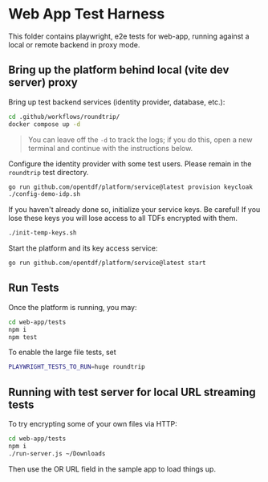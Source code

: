 # Web App Test Harness

This folder contains playwright, e2e tests for web-app,
running against a local or remote backend in proxy mode.

## Bring up the platform behind local (vite dev server) proxy

Bring up test backend services (identity provider, database, etc.):

```sh
cd .github/workflows/roundtrip/
docker compose up -d
```

> You can leave off the `-d` to track the logs; 
> if you do this, open a new terminal
> and continue with the instructions below.

Configure the identity provider with some test users.
Please remain in the `roundtrip` test directory.

```sh
go run github.com/opentdf/platform/service@latest provision keycloak
./config-demo-idp.sh
```

If you haven't already done so, initialize your service keys.
Be careful!
If you lose these keys you will lose access to all TDFs encrypted with them.

```sh
./init-temp-keys.sh
```

Start the platform and its key access service:

```sh
go run github.com/opentdf/platform/service@latest start
```

## Run Tests

Once the platform is running, you may:

```sh
cd web-app/tests
npm i
npm test
```

To enable the large file tests, set

```sh
PLAYWRIGHT_TESTS_TO_RUN=huge roundtrip
```

## Running with test server for local URL streaming tests

To try encrypting some of your own files via HTTP:

```sh
cd web-app/tests
npm i
./run-server.js ~/Downloads
```

Then use the OR URL field in the sample app to load things up.
